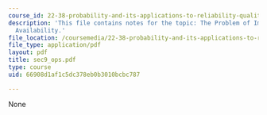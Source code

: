 ```yaml
---
course_id: 22-38-probability-and-its-applications-to-reliability-quality-control-and-risk-assessment-fall-2005
description: 'This file contains notes for the topic: The Problem of Improving Operational
  Availability.'
file_location: /coursemedia/22-38-probability-and-its-applications-to-reliability-quality-control-and-risk-assessment-fall-2005/66908d1af1c5dc378eb0b3010bcbc787_sec9_ops.pdf
file_type: application/pdf
layout: pdf
title: sec9_ops.pdf
type: course
uid: 66908d1af1c5dc378eb0b3010bcbc787

---
```

None